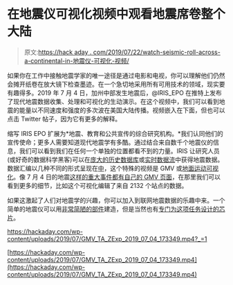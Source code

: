 # 在地震仪可视化视频中观看地震席卷整个大陆

> 原文:[https://hack aday . com/2019/07/22/watch-seismic-roll-across-a-continental-in-地震仪-可视化-视频/](https://hackaday.com/2019/07/22/watch-earthquake-roll-across-a-continent-in-seismograph-visualization-video/)

如果你在工作中接触地震学家的唯一途径是通过电影和电视，你可以理解他们仍然会摊开纸卷在放大镜下检查墨迹。在一个急切地采用所有可用技术的领域，现实要有趣得多。2019 年 7 月 4 日，加州中部发生地震后，@IRIS_EPO 在推特上发布了现代地震数据收集、处理和可视化的生动演示。在这个视频中，我们可以看到地震的能量以不同速度和强度的多次波在美国大陆传播。视频嵌入在下面，但也可以点击 Twitter 帖子，因为它有更多的解释。

缩写 IRIS EPO 扩展为*地震、教育和公共宣传的综合研究机构。*我们认同他们的宣传使命；更多人需要知道现代地震学有多酷。通过结合来自数千个地震仪的信息，我们可以看到我们在任何一个单独的位置都看不到的力量。IRIS 让研究人员(或好奇的数据科学黑客)可以在[庞大的历史数据库](http://service.iris.edu/)或[实时数据流](http://ds.iris.edu/ds/nodes/dmc/services/seedlink/)中获得地震数据。数据汇编以几种不同的形式呈现在[中](http://ds.iris.edu/spud/)，这个特殊的视频是 GMV 或[地面运动可视化](http://ds.iris.edu/ds/products/gmv/)。像 7 月 4 日的地震[这样的重大事件都有自己的 GMV 页面](http://ds.iris.edu/spud/gmv/17664806)，在那里我们可以看到更多的细节，比如这个可视化编辑了来自 2132 个站点的数据。

如果这激起了人们对地震学的兴趣，你可以加入到联网地震数据的乐趣中来。一个简单的地震仪可以用[非常简陋的部件](https://hackaday.com/2019/01/22/build-a-seismometer-out-of-plumbing-parts/)建造，但是当然也有[专门为这项任务设计的芯片](https://hackaday.com/2019/07/06/earthquake-detection-on-a-chip/)。

 <https://hackaday.com/wp-content/uploads/2019/07/GMV_TA_ZExp_2019_07_04_173349.mp4?_=1>

[https://hackaday.com/wp-content/uploads/2019/07/GMV_TA_ZExp_2019_07_04_173349.mp4](https://hackaday.com/wp-content/uploads/2019/07/GMV_TA_ZExp_2019_07_04_173349.mp4)